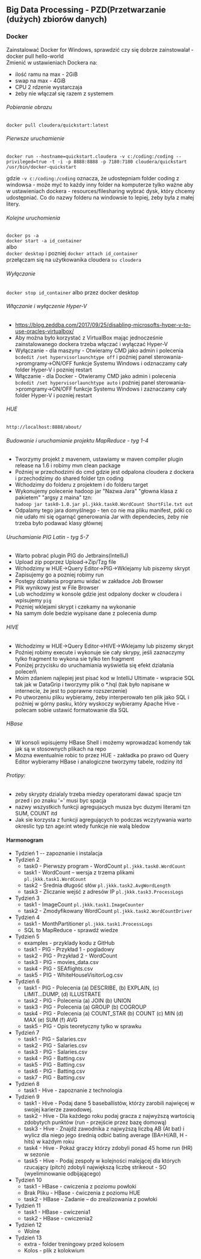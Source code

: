 ## Big Data Processing - PZD(Przetwarzanie (dużych) zbiorów danych)

### Docker
Zainstalować Docker for Windows, sprawdzić czy się dobrze zainstowalał - docker pull hello-world \
Zmienić w ustawieniach Dockera na:
* ilość ramu na max - 2GiB
* swap na max - 4GiB 
* CPU 2 rdzenie wystarczaja
* żeby nie włączał się razem z systemem

###### Pobieranie obrazu
`docker pull cloudera/quickstart:latest`
###### Pierwsze uruchamienie
`docker run --hostname=quickstart.cloudera -v c:/coding:/coding --privileged=true -t -i -p 8888:8888 -p 7180:7180 cloudera/quickstart /usr/bin/docker-quickstart`

gdzie `-v c:/coding:/coding` oznacza, że udostepniam folder coding z windowsa - może myć to każdy inny folder na komputerze tylko
ważne aby w ustawieniach dockera - resources/filesharing wybrać dysk, który chcemy udostępniać. Co do nazwy folderu na windowsie to
lepiej, żeby była z małej litery.

###### Kolejne uruchomienia
`docker ps -a`\
`docker start -a id_container`\
albo \
`docker desktop` i pozniej `docker attach id_container`\
przełączam się na użytkowanika cloudera `su cloudera`

###### Wyłączanie 
`docker stop id_container` albo przez docker desktop

###### Włączanie i wyłączenie Hyper-V 
* https://blog.zeddba.com/2017/09/25/disabling-microsofts-hyper-v-to-use-oracles-virtualbox/
* Aby można było korzystać z VirtualBox mając jednocześnie zainstalowanego dockera trzeba włączać i wyłączać Hyper-V
* Wyłączanie - dla maszyny - Otwieramy CMD jako admin i polecenia `bcdedit /set hypervisorlaunchtype off` i poźniej panel sterowania->promgramy->ON/OFF funkcje Systemu Windows i odznaczamy cały folder Hyper-V i pozniej restart
* Włączanie - dla Docker - Otwieramy CMD jako admin i polecenia `bcdedit /set hypervisorlaunchtype auto` i poźniej panel sterowania->promgramy->ON/OFF funkcje Systemu Windows i zaznaczamy cały folder Hyper-V i pozniej restart

###### HUE
`http://localhost:8888/about/`

###### Budowanie i uruchamianie projektu MapReduce - tyg 1-4
* Tworzymy projekt z mavenem, ustawiamy w maven compiler plugin release na 1.6 i robimy mvn clean package
* Poźniej w przechodzimi do cmd gdzie jest odpalona cloudera z dockera i przechodzimy do shared folder tzn coding
* Wchodzimy do folderu z projektem i do folderu target
* Wykonujemy polecenie hadoop jar "Nazwa Jara" "głowna klasa z pakietem" "argsy z maina" tzn: \
    `hadoop jar task0-1.0.jar pl.jkkk.task0.WordCount ShortFile.txt out`
* Odpalamy tego jara domyślnego - ten co nie ma pliku manifest, póki co nie udało mi się ogarnąć generowania
  Jar with dependecies, żeby nie trzeba było podawać klasy głównej

###### Uruchamianie PIG Latin - tyg 5-7
* Warto pobrać plugin PIG do Jetbrains(IntelliJ)
* Upload zip poprzez Upload->Zip/Tzg file
* Wchodzimy w HUE->Query Editor->PIG->Wklejamy lub piszemy skrypt
* Zapisujemy go a pozniej robimy run
* Postępy działania programu widać w zakładce Job Browser
* Plik wynikowy jest w File Browser
* Lub wchodzimy w konsole gdzie jest odpalony docker w cloudera i wpisujemy `pig`
* Pozniej wklejami skrypt i czekamy na wykonanie
* Na samym dole bedzie wypisane dane z polecenia dump

###### HIVE 
* Wchodzimy w HUE->Query Editor->HIVE->Wklejamy lub piszemy skrypt
* Poźniej robimy execute i wykonuje sie cały skrypy, jeśli zaznaczymy tylko fragment to 
wykona sie tylko ten fragment
* Poniżej przycisku do uruchamiania wyświetla się efekt działania poleceń\
* Moim zdaniem najlepiej jest pisać kod w IntelliJ Ultimate - wspracie SQL tak jak w DataGrip
i tworzymy plik o *.hql (tak było napisane w internecie, że jest to poprawne rozszerzenie)
* Po utworzeniu pliku wybieramy, żeby interperowało ten plik jako SQL i poźniej w górny pasku,
który wyskoczy wybieramy Apache Hive - polecam sobie ustawić formatowanie dla SQL 

###### HBase
* W konsoli wpisujemy HBase Shell i możemy wprowadzać komendy tak jak są w stosownych plikach na repo
* Mozna ewentualnie robic to przez HUE - zakładka po prawo od Query Editor wybieramy 
HBase i analogiczne tworzymy tabele, rodziny itd 

###### Protipy:
* zeby skrypty dzialaly trzeba miedzy operatorami dawać spacje tzn przed i po 
znaku '=' musi byc spacja
* nazwy wszystkich funkcji agregujacych musza byc duzymi literami tzn SUM, COUNT itd
* Jak sie korzysta z funkcji agregujących to podczas wczytywania warto okreslic typ 
tzn age:int wtedy funkcje nie walą bledow

#### Harmonogram
* Tydzień 1 -- zapoznanie i instalacja
* Tydzień 2
    - task0 - Pierwszy program - WordCount `pl.jkkk.task0.WordCount`
    - task1 - WordCount – wersja z trzema plikami `pl.jkkk.task1.WordCount`
    - task2 - Średnia długość słów `pl.jkkk.task2.AvgWordLength`
    - task3 - Zliczanie wejść z adresów IP `pl.jkkk.task3.ProcessLogs`
* Tydzień 3
    - task1 - ImageCount `pl.jkkk.task1.ImageCounter`
    - task2 - Zmodyfikowany WordCount `pl.jkkk.task2.WordCountDriver`
* Tydzień 4
    - task1 - MonthPartitioner `pl.jkkk.task1.ProcessLogs`
    - SQL to MapReduce - sprawdź wiedze
* Tydzień 5
    - examples - przyklady kodu z GitHub
    - task1 - PIG - Przykład 1 - pogladowy 
    - task2 - PIG - Przykład 2 - WordCount
    - task3 - PIG - movies_data.csv
    - task4 - PIG - SEAflights.csv
    - task5 - PIG - WhiteHouseVisitorLog.csv
* Tydzień 6
    - task1 - PIG - Polecenia (a) DESCRIBE, (b) EXPLAIN, (c) LIMIT...DUMP, (d) ILLUSTRATE
    - task2 - PIG - Polecenia (a) JOIN (b) UNION
    - task3 - PIG - Polecenia (a) GROUP (b) COGROUP
    - task4 - PIG - Polecenia (a) COUNT_STAR (b) COUNT (c) MIN (d) MAX (e) SUM (f) AVG
    - task5 - PIG - Opis teoretyczny tylko w sprawku
* Tydzień 7
    - task1 - PIG - Salaries.csv
    - task2 - PIG - Salaries.csv
    - task3 - PIG - Salaries.csv
    - task4 - PIG - Batting.csv
    - task5 - PIG - Batting.csv
    - task6 - PIG - Batting.csv
    - task7 - PIG - Batting.csv
* Tydzień 8
    - task1 - Hive - zapoznanie z technologia
* Tydzień 9
    - task1 - Hive - Podaj dane 5 baseballistów, którzy zarobili najwięcej w swojej karierze zawodowej.
    - task2 - Hive - Dla każdego roku podaj gracza z najwyższą wartością zdobytych 
                     punktów (run - przejście przez bazę domową)
    - task3 - Hive - Znajdź zawodnika z najwyższą liczbą AB (At bat) i wylicz dla niego jego 
                     średnią odbić bating average (BA=H/AB, H - hits) w każdym roku
    - task4 - Hive - Pokaż graczy którzy zdobyli ponad 45 home run (HR) w sezonie
    - task5 - Hive - Podaj zespoły w kolejności malejącej dla których rzucający (pitch) zdobyli 
                     największą liczbę strikeout - SO (wyeliminowanie odbijającego)
* Tydzień 10
    - task1 - HBase - cwiczenia z poziomu powłoki
    - Brak Pliku - HBase - ćwiczenia z poziomu HUE
    - task2 - HBase - Zadanie – do zrealizowania z powłoki
* Tydzień 11
     - task1 - HBase - cwiczenia1 
     - task2 - HBase - cwiczenia2 
* Tydzień 12
     - Wolne     
* Tydzień 13
     - extra - folder treningowy przed kolosem
     - Kolos - plik z kolokwium
